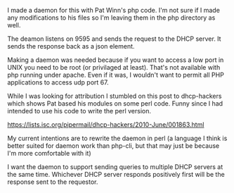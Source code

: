 I made a daemon for this with Pat Winn's php code.  I'm not sure if I made any
modifications to his files so I'm leaving them in the php directory as well.

The deamon listens on 9595 and sends the request to the DHCP server.  It sends
the response back as a json element.

Making a daemon was needed because if you want to access a low port in UNIX
you need to be root (or privilaged at least).  That's not available with php
running under apache.  Even if it was, I wouldn't want to permit all PHP
applications to access udp port 67.

While I was looking for attribution I stumbled on this post to dhcp-hackers
which shows Pat based his modules on some perl code.  Funny since I had
intended to use his code to write the perl version.

https://lists.isc.org/pipermail/dhcp-hackers/2010-June/001863.html

My current intentions are to rewrite the daemon in perl (a language I think is
better suited for daemon work than php-cli, but that may just be because I'm
more comfortable with it)

I want the daemon to support sending queries to multiple DHCP servers at the
same time.  Whichever DHCP server responds positively first will be the
response sent to the requestor.

